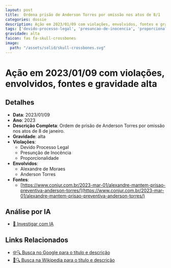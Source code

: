 ```yaml
---
layout: post
title:  Ordena prisão de Anderson Torres por omissão nos atos de 8/1
categories: dossie
description: Ação em 2023/01/09 com violações, envolvidos, fontes e gravidade alta
tags: ['devido-processo-legal', 'presuncao-de-inocencia', 'proporcionalidade', 'alexandre-de-moraes', 'anderson-torres', 'gravidade-alta']
gravidade: alta
faicon: fas fa-skull-crossbones
image:
  path: "/assets/solid/skull-crossbones.svg"
---
```


# Ação em 2023/01/09 com violações, envolvidos, fontes e gravidade alta

## Detalhes
- **Data**: 2023/01/09
- **Ano**: 2023
- **Descrição Completa**: Ordem de prisão de Anderson Torres por omissão nos atos de 8 de janeiro.
- **Gravidade**: alta <i class="fas fa-skull-crossbones fa-2x"></i>
- **Violações**:
  - Devido Processo Legal
  - Presunção de Inocência
  - Proporcionalidade
- **Envolvidos**:
  - Alexandre de Moraes
  - Anderson Torres
- **Fontes**:
  - [https://www.conjur.com.br/2023-mar-01/alexandre-mantem-prisao-preventiva-anderson-torres/](https://www.conjur.com.br/2023-mar-01/alexandre-mantem-prisao-preventiva-anderson-torres/)

## Análise por IA
- [🤖 Investigar com IA](https://www.perplexity.ai/search?q=%22Alexandre%20de%20Moraes%22%20Ordena%20pris%C3%A3o%20de%20Anderson%20Torres%20por%20omiss%C3%A3o%20nos%20atos%20de%208/1%20Ordem%20de%20pris%C3%A3o%20de%20Anderson%20Torres%20por%20omiss%C3%A3o%20nos%20atos%20de%208%20de%20janeiro.%20Devido%20Processo%20Legal%20Presun%C3%A7%C3%A3o%20de%20Inoc%C3%AAncia%20Proporcionalidade%202023%20gravidade%20alta)

## Links Relacionados
- [🌐🔍 Busca no Google para o título e descrição](https://www.google.com/search?q=%22Alexandre%20de%20Moraes%22%20Ordena%20pris%C3%A3o%20de%20Anderson%20Torres%20por%20omiss%C3%A3o%20nos%20atos%20de%208/1%20Ordem%20de%20pris%C3%A3o%20de%20Anderson%20Torres%20por%20omiss%C3%A3o%20nos%20atos%20de%208%20de%20janeiro.%20Devido%20Processo%20Legal%20Presun%C3%A7%C3%A3o%20de%20Inoc%C3%AAncia%20Proporcionalidade%202023%20gravidade%20alta)
- [📖🔍 Busca na Wikipedia para o título e descrição](https://pt.wikipedia.org/w/index.php?search=%22Alexandre%20de%20Moraes%22%20Ordena%20pris%C3%A3o%20de%20Anderson%20Torres%20por%20omiss%C3%A3o%20nos%20atos%20de%208/1%20Ordem%20de%20pris%C3%A3o%20de%20Anderson%20Torres%20por%20omiss%C3%A3o%20nos%20atos%20de%208%20de%20janeiro.%20Devido%20Processo%20Legal%20Presun%C3%A7%C3%A3o%20de%20Inoc%C3%AAncia%20Proporcionalidade%202023%20gravidade%20alta)

